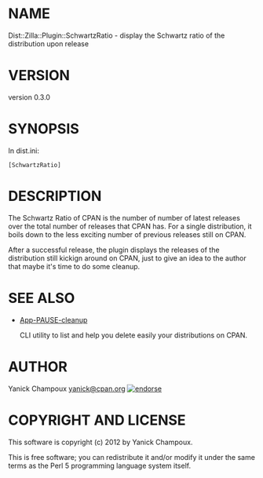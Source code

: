# NAME

Dist::Zilla::Plugin::SchwartzRatio - display the Schwartz ratio of the distribution upon release

# VERSION

version 0.3.0

# SYNOPSIS

In dist.ini:

```
[SchwartzRatio]
```

# DESCRIPTION

The Schwartz Ratio of CPAN is the number of number of latest
releases over the total number of releases that CPAN has. For
a single distribution, it boils down to the less exciting
number of previous releases still on CPAN. 

After a successful release, the plugin displays
the releases of the distribution still kickign around on CPAN,
just to give an idea to the author that maybe it's time
to do some cleanup.

# SEE ALSO

- [App-PAUSE-cleanup](https://metacpan.org/release/App-PAUSE-cleanup) 

    CLI utility to list and help you delete easily your distributions on CPAN.

# AUTHOR

Yanick Champoux <yanick@cpan.org> [![endorse](http://api.coderwall.com/yanick/endorsecount.png)](http://coderwall.com/yanick)

# COPYRIGHT AND LICENSE

This software is copyright (c) 2012 by Yanick Champoux.

This is free software; you can redistribute it and/or modify it under
the same terms as the Perl 5 programming language system itself.
